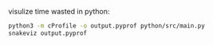 
visulize time wasted in python:

```bash
python3 -m cProfile -o output.pyprof python/src/main.py
snakeviz output.pyprof
```
